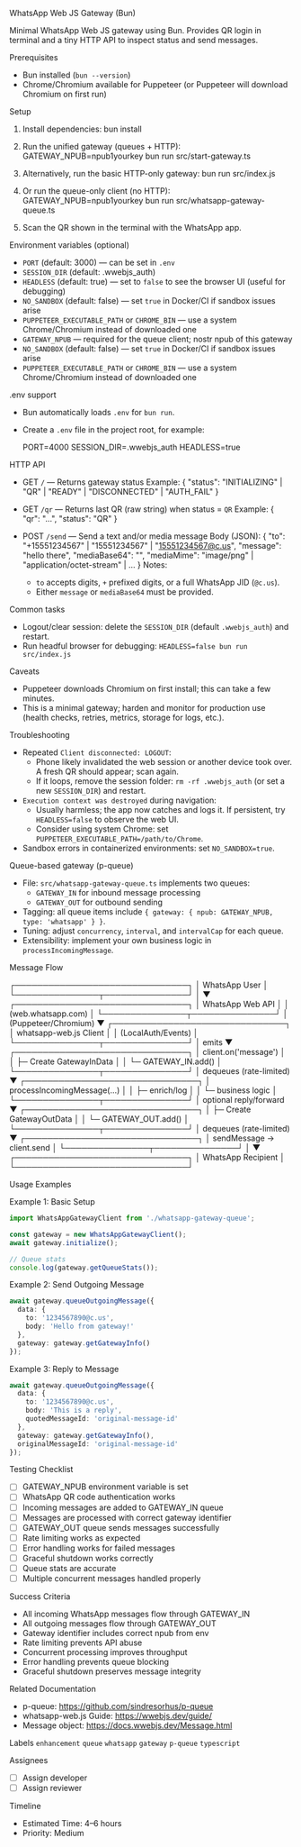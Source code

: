 WhatsApp Web JS Gateway (Bun)

Minimal WhatsApp Web JS gateway using Bun. Provides QR login in terminal and a tiny HTTP API to inspect status and send messages.

Prerequisites
- Bun installed (`bun --version`)
- Chrome/Chromium available for Puppeteer (or Puppeteer will download Chromium on first run)

Setup
1) Install dependencies:
   bun install

2) Run the unified gateway (queues + HTTP):
   GATEWAY_NPUB=npub1yourkey bun run src/start-gateway.ts

3) Alternatively, run the basic HTTP-only gateway:
   bun run src/index.js

4) Or run the queue-only client (no HTTP):
   GATEWAY_NPUB=npub1yourkey bun run src/whatsapp-gateway-queue.ts

3) Scan the QR shown in the terminal with the WhatsApp app.

Environment variables (optional)
- `PORT` (default: 3000) — can be set in `.env`
- `SESSION_DIR` (default: .wwebjs_auth)
- `HEADLESS` (default: true) — set to `false` to see the browser UI (useful for debugging)
 - `NO_SANDBOX` (default: false) — set `true` in Docker/CI if sandbox issues arise
 - `PUPPETEER_EXECUTABLE_PATH` or `CHROME_BIN` — use a system Chrome/Chromium instead of downloaded one
 - `GATEWAY_NPUB` — required for the queue client; nostr npub of this gateway
- `NO_SANDBOX` (default: false) — set `true` in Docker/CI if sandbox issues arise
- `PUPPETEER_EXECUTABLE_PATH` or `CHROME_BIN` — use a system Chrome/Chromium instead of downloaded one

.env support
- Bun automatically loads `.env` for `bun run`.
- Create a `.env` file in the project root, for example:

  PORT=4000
  SESSION_DIR=.wwebjs_auth
  HEADLESS=true

HTTP API
- GET `/` — Returns gateway status
  Example: { "status": "INITIALIZING" | "QR" | "READY" | "DISCONNECTED" | "AUTH_FAIL" }

- GET `/qr` — Returns last QR (raw string) when status = `QR`
  Example: { "qr": "...", "status": "QR" }

- POST `/send` — Send a text and/or media message
  Body (JSON):
  {
    "to": "+15551234567" | "15551234567" | "15551234567@c.us",
    "message": "hello there",
    "mediaBase64": "<optional base64 payload>",
    "mediaMime": "image/png" | "application/octet-stream" | ...
  }
  Notes:
  - `to` accepts digits, `+` prefixed digits, or a full WhatsApp JID (`@c.us`).
  - Either `message` or `mediaBase64` must be provided.

Common tasks
- Logout/clear session: delete the `SESSION_DIR` (default `.wwebjs_auth`) and restart.
- Run headful browser for debugging: `HEADLESS=false bun run src/index.js`

Caveats
- Puppeteer downloads Chromium on first install; this can take a few minutes.
- This is a minimal gateway; harden and monitor for production use (health checks, retries, metrics, storage for logs, etc.).

Troubleshooting
- Repeated `Client disconnected: LOGOUT`:
  - Phone likely invalidated the web session or another device took over. A fresh QR should appear; scan again.
  - If it loops, remove the session folder: `rm -rf .wwebjs_auth` (or set a new `SESSION_DIR`) and restart.
- `Execution context was destroyed` during navigation:
  - Usually harmless; the app now catches and logs it. If persistent, try `HEADLESS=false` to observe the web UI.
  - Consider using system Chrome: set `PUPPETEER_EXECUTABLE_PATH=/path/to/Chrome`.
- Sandbox errors in containerized environments: set `NO_SANDBOX=true`.

Queue-based gateway (p-queue)
- File: `src/whatsapp-gateway-queue.ts` implements two queues:
  - `GATEWAY_IN` for inbound message processing
  - `GATEWAY_OUT` for outbound sending
- Tagging: all queue items include `{ gateway: { npub: GATEWAY_NPUB, type: 'whatsapp' } }`.
- Tuning: adjust `concurrency`, `interval`, and `intervalCap` for each queue.
- Extensibility: implement your own business logic in `processIncomingMessage`.

Message Flow

  ┌───────────────────────────────┐
  │         WhatsApp User         │
  └───────────────┬───────────────┘
                  │
                  ▼
  ┌───────────────────────────────┐
  │      WhatsApp Web API         │
  │       (web.whatsapp.com)      │
  └───────────────┬───────────────┘
                  │ (Puppeteer/Chromium)
                  ▼
  ┌───────────────────────────────┐
  │     whatsapp-web.js Client    │
  │        (LocalAuth/Events)     │
  └───────────────┬───────────────┘
                  │ emits
                  ▼
  ┌───────────────────────────────┐
  │     client.on('message')      │
  │   ├─ Create GatewayInData     │
  │   └─ GATEWAY_IN.add()         │
  └───────────────┬───────────────┘
                  │ dequeues (rate-limited)
                  ▼
  ┌───────────────────────────────┐
  │  processIncomingMessage(...)  │
  │  ├─ enrich/log                │
  │  └─ business logic            │
  └───────────────┬───────────────┘
                  │ optional reply/forward
                  ▼
  ┌───────────────────────────────┐
  │  ├─ Create GatewayOutData     │
  │  └─ GATEWAY_OUT.add()         │
  └───────────────┬───────────────┘
                  │ dequeues (rate-limited)
                  ▼
  ┌───────────────────────────────┐
  │   sendMessage → client.send   │
  └───────────────┬───────────────┘
                  │
                  ▼
  ┌───────────────────────────────┐
  │      WhatsApp Recipient       │
  └───────────────────────────────┘

Usage Examples

Example 1: Basic Setup

```typescript
import WhatsAppGatewayClient from './whatsapp-gateway-queue';

const gateway = new WhatsAppGatewayClient();
await gateway.initialize();

// Queue stats
console.log(gateway.getQueueStats());
```

Example 2: Send Outgoing Message

```typescript
await gateway.queueOutgoingMessage({
  data: {
    to: '1234567890@c.us',
    body: 'Hello from gateway!'
  },
  gateway: gateway.getGatewayInfo()
});
```

Example 3: Reply to Message

```typescript
await gateway.queueOutgoingMessage({
  data: {
    to: '1234567890@c.us',
    body: 'This is a reply',
    quotedMessageId: 'original-message-id'
  },
  gateway: gateway.getGatewayInfo(),
  originalMessageId: 'original-message-id'
});
```

Testing Checklist
- [ ] GATEWAY_NPUB environment variable is set
- [ ] WhatsApp QR code authentication works
- [ ] Incoming messages are added to GATEWAY_IN queue
- [ ] Messages are processed with correct gateway identifier
- [ ] GATEWAY_OUT queue sends messages successfully
- [ ] Rate limiting works as expected
- [ ] Error handling works for failed messages
- [ ] Graceful shutdown works correctly
- [ ] Queue stats are accurate
- [ ] Multiple concurrent messages handled properly

Success Criteria
- All incoming WhatsApp messages flow through GATEWAY_IN
- All outgoing messages flow through GATEWAY_OUT
- Gateway identifier includes correct npub from env
- Rate limiting prevents API abuse
- Concurrent processing improves throughput
- Error handling prevents queue blocking
- Graceful shutdown preserves message integrity

Related Documentation
- p-queue: https://github.com/sindresorhus/p-queue
- whatsapp-web.js Guide: https://wwebjs.dev/guide/
- Message object: https://docs.wwebjs.dev/Message.html

Labels
`enhancement` `queue` `whatsapp` `gateway` `p-queue` `typescript`

Assignees
- [ ] Assign developer
- [ ] Assign reviewer

Timeline
- Estimated Time: 4–6 hours
- Priority: Medium
